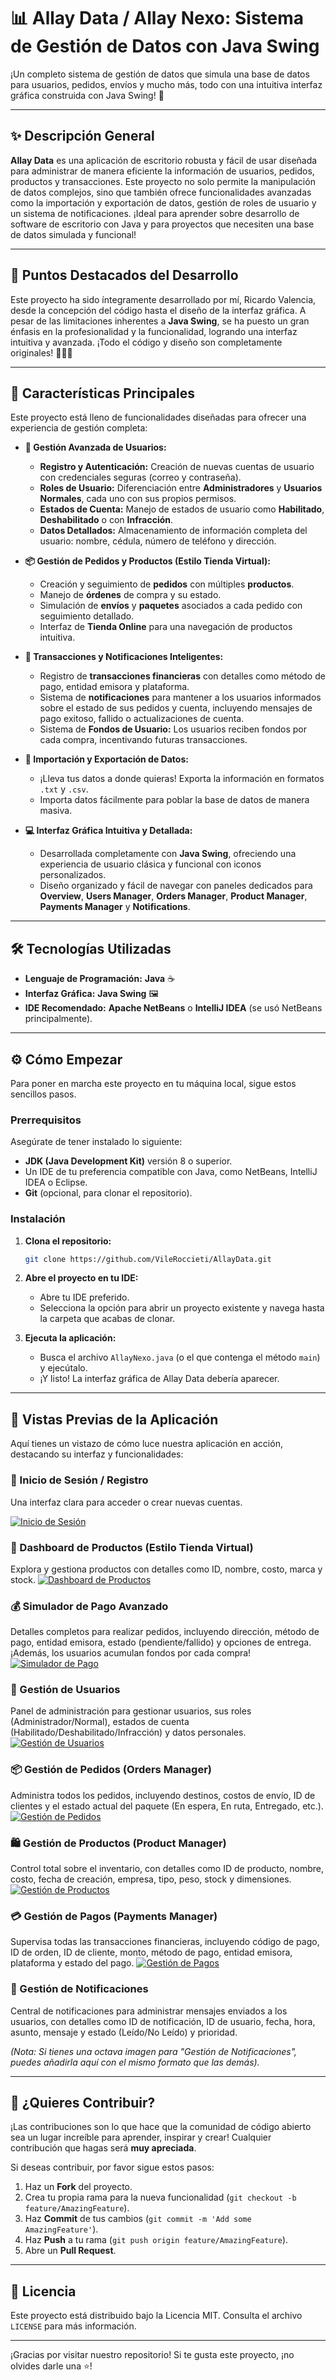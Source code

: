 # 📊 Allay Data / Allay Nexo: Sistema de Gestión de Datos con Java Swing

¡Un completo sistema de gestión de datos que simula una base de datos para usuarios, pedidos, envíos y mucho más, todo con una intuitiva interfaz gráfica construida con Java Swing! 🚀

---

## ✨ Descripción General

**Allay Data** es una aplicación de escritorio robusta y fácil de usar diseñada para administrar de manera eficiente la información de usuarios, pedidos, productos y transacciones. Este proyecto no solo permite la manipulación de datos complejos, sino que también ofrece funcionalidades avanzadas como la importación y exportación de datos, gestión de roles de usuario y un sistema de notificaciones. ¡Ideal para aprender sobre desarrollo de software de escritorio con Java y para proyectos que necesiten una base de datos simulada y funcional!

---

## 🌟 Puntos Destacados del Desarrollo

Este proyecto ha sido íntegramente desarrollado por mí, Ricardo Valencia, desde la concepción del código hasta el diseño de la interfaz gráfica. A pesar de las limitaciones inherentes a **Java Swing**, se ha puesto un gran énfasis en la profesionalidad y la funcionalidad, logrando una interfaz intuitiva y avanzada. ¡Todo el código y diseño son completamente originales! 👨‍💻✨

---

## 🚀 Características Principales

Este proyecto está lleno de funcionalidades diseñadas para ofrecer una experiencia de gestión completa:

* **👥 Gestión Avanzada de Usuarios:**
    * **Registro y Autenticación:** Creación de nuevas cuentas de usuario con credenciales seguras (correo y contraseña).
    * **Roles de Usuario:** Diferenciación entre **Administradores** y **Usuarios Normales**, cada uno con sus propios permisos.
    * **Estados de Cuenta:** Manejo de estados de usuario como **Habilitado**, **Deshabilitado** o con **Infracción**.
    * **Datos Detallados:** Almacenamiento de información completa del usuario: nombre, cédula, número de teléfono y dirección.

* **📦 Gestión de Pedidos y Productos (Estilo Tienda Virtual):**
    * Creación y seguimiento de **pedidos** con múltiples **productos**.
    * Manejo de **órdenes** de compra y su estado.
    * Simulación de **envíos** y **paquetes** asociados a cada pedido con seguimiento detallado.
    * Interfaz de **Tienda Online** para una navegación de productos intuitiva.

* **💸 Transacciones y Notificaciones Inteligentes:**
    * Registro de **transacciones financieras** con detalles como método de pago, entidad emisora y plataforma.
    * Sistema de **notificaciones** para mantener a los usuarios informados sobre el estado de sus pedidos y cuenta, incluyendo mensajes de pago exitoso, fallido o actualizaciones de cuenta.
    * Sistema de **Fondos de Usuario:** Los usuarios reciben fondos por cada compra, incentivando futuras transacciones.

* **🔄 Importación y Exportación de Datos:**
    * ¡Lleva tus datos a donde quieras! Exporta la información en formatos `.txt` y `.csv`.
    * Importa datos fácilmente para poblar la base de datos de manera masiva.

* **💻 Interfaz Gráfica Intuitiva y Detallada:**
    * Desarrollada completamente con **Java Swing**, ofreciendo una experiencia de usuario clásica y funcional con iconos personalizados.
    * Diseño organizado y fácil de navegar con paneles dedicados para **Overview**, **Users Manager**, **Orders Manager**, **Product Manager**, **Payments Manager** y **Notifications**.

---

## 🛠️ Tecnologías Utilizadas

* **Lenguaje de Programación:** **Java** ☕
* **Interfaz Gráfica:** **Java Swing** 🖼️
* **IDE Recomendado:** **Apache NetBeans** o **IntelliJ IDEA** (se usó NetBeans principalmente).

---

## ⚙️ Cómo Empezar

Para poner en marcha este proyecto en tu máquina local, sigue estos sencillos pasos.

### Prerrequisitos

Asegúrate de tener instalado lo siguiente:

* **JDK (Java Development Kit)** versión 8 o superior.
* Un IDE de tu preferencia compatible con Java, como NetBeans, IntelliJ IDEA o Eclipse.
* **Git** (opcional, para clonar el repositorio).

### Instalación

1.  **Clona el repositorio:**
    ```sh
    git clone https://github.com/VileRoccieti/AllayData.git
    ```
2.  **Abre el proyecto en tu IDE:**
    * Abre tu IDE preferido.
    * Selecciona la opción para abrir un proyecto existente y navega hasta la carpeta que acabas de clonar.

3.  **Ejecuta la aplicación:**
    * Busca el archivo `AllayNexo.java` (o el que contenga el método `main`) y ejecútalo.
    * ¡Y listo! La interfaz gráfica de Allay Data debería aparecer.

---

## 📸 Vistas Previas de la Aplicación

Aquí tienes un vistazo de cómo luce nuestra aplicación en acción, destacando su interfaz y funcionalidades:

### 🔑 Inicio de Sesión / Registro
Una interfaz clara para acceder o crear nuevas cuentas.

[![Inicio de Sesión](https://github.com/VileRoccieti/AllayData/blob/main/assets/im1.webp?raw=true)](https://github.com/VileRoccieti/AllayData/blob/main/assets/im1.webp?raw=true)

### 🛒 Dashboard de Productos (Estilo Tienda Virtual)
Explora y gestiona productos con detalles como ID, nombre, costo, marca y stock.
[![Dashboard de Productos](https://github.com/VileRoccieti/AllayData/blob/main/assets/im2.webp?raw=true)](https://github.com/VileRoccieti/AllayData/blob/main/assets/im2.webp?raw=true)

### 💰 Simulador de Pago Avanzado
Detalles completos para realizar pedidos, incluyendo dirección, método de pago, entidad emisora, estado (pendiente/fallido) y opciones de entrega. ¡Además, los usuarios acumulan fondos por cada compra!
[![Simulador de Pago](https://github.com/VileRoccieti/AllayData/blob/main/assets/im3.webp?raw=true)](https://github.com/VileRoccieti/AllayData/blob/main/assets/im3.webp?raw=true)

### 👤 Gestión de Usuarios
Panel de administración para gestionar usuarios, sus roles (Administrador/Normal), estados de cuenta (Habilitado/Deshabilitado/Infracción) y datos personales.
[![Gestión de Usuarios](https://github.com/VileRoccieti/AllayData/blob/main/assets/im4.webp?raw=true)](https://github.com/VileRoccieti/AllayData/blob/main/assets/im4.webp?raw=true)

### 📦 Gestión de Pedidos (Orders Manager)
Administra todos los pedidos, incluyendo destinos, costos de envío, ID de clientes y el estado actual del paquete (En espera, En ruta, Entregado, etc.).
[![Gestión de Pedidos](https://github.com/VileRoccieti/AllayData/blob/main/assets/im5.webp?raw=true)](https://github.com/VileRoccieti/AllayData/blob/main/assets/im5.webp?raw=true)

### 🛍️ Gestión de Productos (Product Manager)
Control total sobre el inventario, con detalles como ID de producto, nombre, costo, fecha de creación, empresa, tipo, peso, stock y dimensiones.
[![Gestión de Productos](https://github.com/VileRoccieti/AllayData/blob/main/assets/im6.webp?raw=true)](https://github.com/VileRoccieti/AllayData/blob/main/assets/im6.webp?raw=true)

### 💳 Gestión de Pagos (Payments Manager)
Supervisa todas las transacciones financieras, incluyendo código de pago, ID de orden, ID de cliente, monto, método de pago, entidad emisora, plataforma y estado del pago.
[![Gestión de Pagos](https://github.com/VileRoccieti/AllayData/blob/main/assets/im7.webp?raw=true)](https://github.com/VileRoccieti/AllayData/blob/main/assets/im7.webp?raw=true)

### 🔔 Gestión de Notificaciones
Central de notificaciones para administrar mensajes enviados a los usuarios, con detalles como ID de notificación, ID de usuario, fecha, hora, asunto, mensaje y estado (Leído/No Leído) y prioridad.

*(Nota: Si tienes una octava imagen para "Gestión de Notificaciones", puedes añadirla aquí con el mismo formato que las demás).*

---
## 🤝 ¿Quieres Contribuir?

¡Las contribuciones son lo que hace que la comunidad de código abierto sea un lugar increíble para aprender, inspirar y crear! Cualquier contribución que hagas será **muy apreciada**.

Si deseas contribuir, por favor sigue estos pasos:

1.  Haz un **Fork** del proyecto.
2.  Crea tu propia rama para la nueva funcionalidad (`git checkout -b feature/AmazingFeature`).
3.  Haz **Commit** de tus cambios (`git commit -m 'Add some AmazingFeature'`).
4.  Haz **Push** a tu rama (`git push origin feature/AmazingFeature`).
5.  Abre un **Pull Request**.

---

## 📜 Licencia

Este proyecto está distribuido bajo la Licencia MIT. Consulta el archivo `LICENSE` para más información.

---

¡Gracias por visitar nuestro repositorio! Si te gusta este proyecto, ¡no olvides darle una ⭐!
